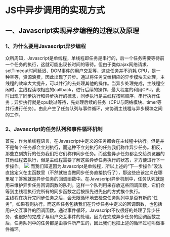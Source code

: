 # JS中异步调用的实现方式
## 一、Javascript实现异步编程的过程以及原理
### 1、为什么要用Javascript异步编程
众所周知，Javascript是单线程，单线程即任务是串行的，后一个任务需要等待前一个任务的执行，这就可能出现长时间的等待。但由于类似ajax网络请求、setTimeout时间延迟、DOM事件的用户交互等，这些任务并不消耗 CPU，是一种空等，资源浪费，因此出现了异步。通过将任务交给相应的异步模块去处理，主线程的效率大大提升，可以并行的去处理其他的操作。当异步处理完成，主线程空闲时，主线程读取相应的callback，进行后续的操作，最大程度的利用CPU。此时出现了同步执行和异步执行的概念，同步执行是主线程按照顺序，串行执行任务；异步执行就是cpu跳过等待，先处理后续的任务（CPU与网络模块、timer等并行进行任务）。由此产生了任务队列与事件循环，来协调主线程与异步模块之间的工作。

### 2、Javascript的任务队列和事件循环机制
首先，作为单线程语言，在Javascript中定义的任务都会在主线程中执行。但是并不是每个任务都会立刻执行，而这种不立刻执行的任务我们称作异步任务。相反，那些立刻执行的任务我们把它们称作同步任务。而这些异步任务都会交给浏览器的其他线程去执行，但是主线程需要了解这些异步任务执行的状态，才方便进行下一步操作。
<img src="https://images2015.cnblogs.com/blog/1094893/201704/1094893-20170419140631852-1337804828.png"/>
而我们知道因为Javascript是单线程，所以上述的“下一步操作”没法直接定义在主函数里（不然就被当做同步任务直接执行了），那这些应该定义在哪里呢？答案就是异步任务的回调函数中。在Javascript异步机制中，任务队列就是用来维护异步任务回调函数的队列。这样一个队列用来存放这些回调函数，它们会等到主线程执行完所有的同步函数之后按照先进先出的方式挨个执行。  
主线程在执行完同步任务之后，会无限循环地去检查任务队列中是否有新的“任务”，如果有则执行。而这些任务包括我们在异步任务中定义的回调函数，也包括用户交互事件的回调函数。通过事件循环，Javascript不仅很好的处理了异步任务，也很好的完成了与用户交互事件的处理。因为在完成异步任务的回调函数之后，任务队列中的任务都是由事件所产生的，因此我们也把上述的循环过程叫做事件循环。
